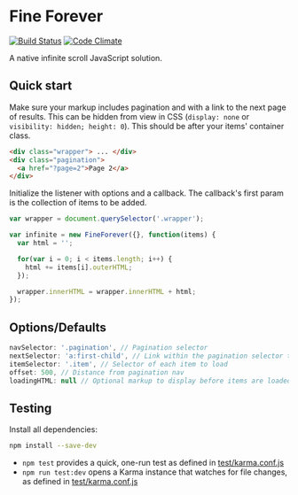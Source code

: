 # Fine Forever

[![Build Status](https://travis-ci.org/wearefine/fine-forever.svg?branch=master)](https://travis-ci.org/wearefine/fine-forever) [![Code Climate](https://codeclimate.com/github/wearefine/fine-forever/badges/gpa.svg)](https://codeclimate.com/github/wearefine/fine-forever)

A native infinite scroll JavaScript solution.

## Quick start

Make sure your markup includes pagination and with a link to the next page of results. This can be hidden from view in CSS (`display: none` or `visibility: hidden; height: 0`). This should be after your items' container class.

```html
<div class="wrapper"> ... </div>
<div class="pagination">
  <a href="?page=2">Page 2</a>
</div>
```

Initialize the listener with options and a callback. The callback's first param is the collection of items to be added.

```javascript
var wrapper = document.querySelector('.wrapper');

var infinite = new FineForever({}, function(items) {
  var html = '';

  for(var i = 0; i < items.length; i++) {
    html += items[i].outerHTML;
  });

  wrapper.innerHTML = wrapper.innerHTML + html;
});
```

## Options/Defaults

```javascript
navSelector: '.pagination', // Pagination selector
nextSelector: 'a:first-child', // Link within the pagination selector that has an href to the next page of items
itemSelector: '.item', // Selector of each item to load
offset: 500, // Distance from pagination nav
loadingHTML: null // Optional markup to display before items are loaded in. 
```

## Testing

Install all dependencies:

```bash
npm install --save-dev
```

* `npm test` provides a quick, one-run test as defined in [test/karma.conf.js](test/karma.conf.js)
* `npm run test:dev` opens a Karma instance that watches for file changes, as defined in [test/karma.conf.js](test/local.karma.conf.js)
